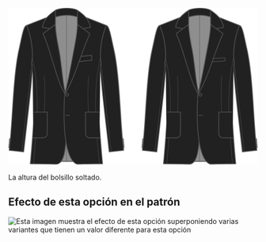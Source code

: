 ![Talla de bolsillo de bolsillo](chestpocketweltsize.svg)

La altura del bolsillo soltado.

## Efecto de esta opción en el patrón

![Esta imagen muestra el efecto de esta opción superponiendo varias variantes que tienen un valor diferente para esta opción](jaeger\_chestpocketweltsize\_sample.svg "Efecto de esta opción en el patrón")
